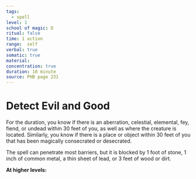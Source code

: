```yaml
---
tags:
  - spell
level: 1
school of magic: D
ritual: false
time: 1 action
range:  self
verbal: true
somatic: true
material: 
concentration: true
duration: 10 minute
source: PHB page 231
---
```

# Detect Evil and Good
For the duration, you know if there is an aberration, celestial, elemental, fey, fiend, or undead within 30 feet of you, as well as where the creature is located. Similarly, you know if there is a place or object within 30 feet of you that has been magically consecrated or desecrated.

The spell can penetrate most barriers, but it is blocked by 1 foot of stone, 1 inch of common metal, a thin sheet of lead, or 3 feet of wood or dirt.

**At higher levels:** 